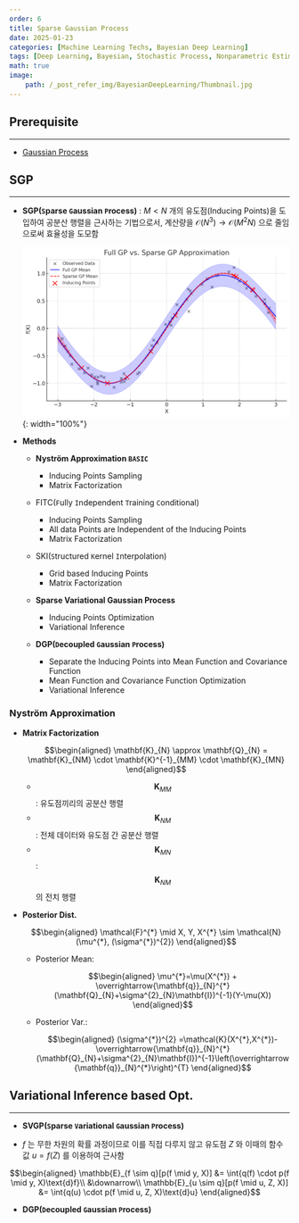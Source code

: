 ```yaml
---
order: 6
title: Sparse Gaussian Process
date: 2025-01-23
categories: [Machine Learning Techs, Bayesian Deep Learning]
tags: [Deep Learning, Bayesian, Stochastic Process, Nonparametric Estimation, Gaussian Process, Variational Inference]
math: true
image:
    path: /_post_refer_img/BayesianDeepLearning/Thumbnail.jpg
---
```


## Prerequisite
-----

- [Gaussian Process](https://jayarnim.github.io/posts/GP/)

## SGP
-----

- **SGP(`S`parse `G`aussian `P`rocess)** : $M < N$ 개의 유도점(Inducing Points)을 도입하여 공분산 행렬을 근사하는 기법으로서, 계산량을 $\mathcal{O}(N^{3}) \to \mathcal{O}(M^{2}N)$ 으로 줄임으로써 효율성을 도모함

    ![01](/_post_refer_img/BayesianDeepLearning/06-01.png){: width="100%"}

- **Methods**
    - **Nyström Approximation `BASIC`**
        - Inducing Points Sampling
        - Matrix Factorization

    - FITC(`F`ully `I`ndependent `T`raining `C`onditional)
        - Inducing Points Sampling
        - All data Points are Independent of the Inducing Points
        - Matrix Factorization

    - SKI(`S`tructured `K`ernel `I`nterpolation)
        - Grid based Inducing Points
        - Matrix Factorization

    - **Sparse Variational Gaussian Process**
        - Inducing Points Optimization
        - Variational Inference

    - **DGP(`D`ecoupled `G`aussian `P`rocess)**
        - Separate the Inducing Points into Mean Function and Covariance Function
        - Mean Function and Covariance Function Optimization
        - Variational Inference

### Nyström Approximation

- **Matrix Factorization**

    $$\begin{aligned}
    \mathbf{K}_{N} \approx \mathbf{Q}_{N} = \mathbf{K}_{NM} \cdot \mathbf{K}^{-1}_{MM} \cdot \mathbf{K}_{MN}
    \end{aligned}$$

    - $$\mathbf{K}_{MM}$$ : 유도점끼리의 공분산 행렬
    - $$\mathbf{K}_{NM}$$ : 전체 데이터와 유도점 간 공분산 행렬
    - $$\mathbf{K}_{MN}$$ : $$\mathbf{K}_{NM}$$ 의 전치 행렬

- **Posterior Dist.**

    $$\begin{aligned}
    \mathcal{F}^{*} \mid X, Y, X^{*} \sim \mathcal{N}(\mu^{*}, (\sigma^{*})^{2})
    \end{aligned}$$

    - Posterior Mean:

        $$\begin{aligned}
        \mu^{*}=\mu(X^{*}) + \overrightarrow{\mathbf{q}}_{N}^{*}(\mathbf{Q}_{N}+\sigma^{2}_{N}\mathbf{I})^{-1}(Y-\mu(X))
        \end{aligned}$$

    - Posterior Var.:

        $$\begin{aligned}
        (\sigma^{*})^{2}
        =\mathcal{K}(X^{*},X^{*})-\overrightarrow{\mathbf{q}}_{N}^{*}(\mathbf{Q}_{N}+\sigma^{2}_{N}\mathbf{I})^{-1}\left(\overrightarrow{\mathbf{q}}_{N}^{*}\right)^{T}
        \end{aligned}$$

## Variational Inference based Opt.
-----

- **SVGP(`S`parse `V`ariational `G`aussian `P`rocess)**

- $f$ 는 무한 차원의 확률 과정이므로 이를 직접 다루지 않고 유도점 $Z$ 와 이때의 함수 값 $u=f(Z)$ 를 이용하여 근사함

$$\begin{aligned}
\mathbb{E}_{f \sim q}[p(f \mid y, X)]
&= \int{q(f) \cdot p(f \mid y, X)\text{d}f}\\
&\downarrow\\
\mathbb{E}_{u \sim q}[p(f \mid u, Z, X)]
&= \int{q(u) \cdot p(f \mid u, Z, X)\text{d}u}
\end{aligned}$$

- **DGP(`D`ecoupled `G`aussian `P`rocess)**